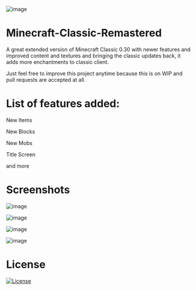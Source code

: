 ![image](https://user-images.githubusercontent.com/31904670/186921700-6575eccf-b750-4c6d-a35b-92e969982eb7.png)

# Minecraft-Classic-Remastered
A great extended version of Minecraft Classic 0.30 with newer features and improved content and textures and bringing the classic updates back, it adds more enchantments to classic client. 

Just feel free to improve this project anytime because this is on WIP and pull requests are accepted at all.

# List of features added:

New Items

New Blocks

New Mobs

Title Screen

and more

# Screenshots
![image](https://user-images.githubusercontent.com/31904670/186918536-57719470-cbd4-427a-b345-d6f8f3ed1d0e.png)

![image](https://user-images.githubusercontent.com/31904670/186919051-8ab3c6dc-9c72-4416-aceb-e8d3732cc567.png)

![image](https://user-images.githubusercontent.com/31904670/186919186-6773f19c-88b5-44a8-967a-6043b01c59ad.png)

![image](https://user-images.githubusercontent.com/31904670/186920504-304e5293-df77-4492-8948-9b552a9e1902.png)

# License

 [![License](https://img.shields.io/badge/License-Apache_2.0-blue.svg)](https://opensource.org/licenses/Apache-2.0)

